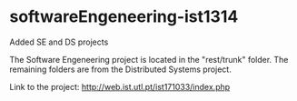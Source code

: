 # softwareEngeneering-ist1314
Added SE and DS projects

The Software Engeneering project is located in the "rest/trunk" folder. The remaining folders are from the Distributed Systems project.

Link to the project: http://web.ist.utl.pt/ist171033/index.php
